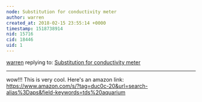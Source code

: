 ```yaml
---
node: Substitution for conductivity meter
author: warren
created_at: 2018-02-15 23:55:14 +0000
timestamp: 1518738914
nid: 15716
cid: 18446
uid: 1
---
```




[warren](../profile/warren) replying to: [Substitution for conductivity meter](../notes/Ag8n/02-12-2018/substitution-for-conductivity-meter)

----
wow!!! This is very cool. Here's an amazon link: https://www.amazon.com/s/?tag=duc0c-20&url=search-alias%3Daps&field-keywords=tds%20aquarium